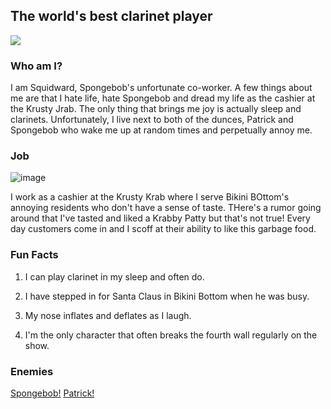 ## The world's best clarinet player

![](https://media4.giphy.com/media/l1KucfWii1ssucZmU/giphy.gif)


### Who am I?

I am Squidward, Spongebob's unfortunate co-worker. A few things about me are that I hate life, hate Spongebob and dread my life as the cashier at the Krusty Jrab. 
The only thing that brings me joy is actually sleep and clarinets. Unfortunately, I live next to both of the dunces, Patrick and Spongebob who wake me up at random times
and perpetually annoy me.

### Job
![image](https://media4.giphy.com/media/zaDi0mXkYM3eg/giphy.gif)

I work as a cashier at the Krusty Krab where I serve Bikini BOttom's annoying residents who don't have a sense of taste. THere's a rumor going around that I've tasted and liked a 
Krabby Patty but that's not true! Every day customers come in and I scoff at their ability to like this garbage food.



### Fun Facts

1. I can play clarinet in my sleep and often do.

2. I have stepped in for Santa Claus in Bikini Bottom when he was busy.

3. My nose inflates and deflates as I laugh.

4. I'm the only character that often breaks the fourth wall regularly on the show.


### Enemies
[Spongebob!](README.md)
[Patrick!](PATRICK.md)
